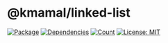 # @kmamal/linked-list

[![Package](https://img.shields.io/npm/v/%2540kmamal%252Flinked-list)](https://www.npmjs.com/package/@kmamal/linked-list)
[![Dependencies](https://img.shields.io/librariesio/release/npm/@kmamal/linked-list)](https://libraries.io/npm/@kmamal%2Flinked-list)
[![Count](https://badgen.net/bundlephobia/dependency-count/@kmamal/linked-list)](https://bundlephobia.com/package/@kmamal/linked-list)
[![License: MIT](https://img.shields.io/badge/License-MIT-yellow.svg)](https://opensource.org/licenses/MIT)
